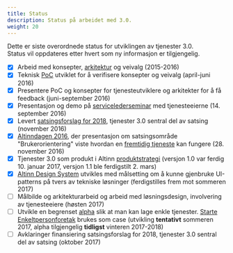 ```yaml
---
title: Status
description: Status på arbeidet med 3.0.
weight: 20
---
```


Dette er siste overordnede status for utviklingen av tjenester 3.0.  
Status vil oppdateres etter hvert som ny informasjon er tilgjengelig.


 - [X] Arbeid med konsepter, [arkitektur](../architecture) og veivalg (2015-2016)
 - [X] Teknisk [PoC](https://en.wikipedia.org/wiki/Proof_of_concept) utviklet for å verifisere konsepter og veivalg (april-juni 2016)
 - [X] Presentere PoC og konsepter for tjenesteutviklere og arkitekter for å få feedback (juni-september 2016)
 - [X] Presentasjon og demo på [servicelederseminar](https://altinnett.brreg.no/SharePoint/Servicelederseminar/Servicelederseminar%202016/Referat%20servicelederseminar%2014.9.2016.pdf) med tjenesteeierne (14. september 2016)
 - [X] Levert [satsingsforslag for 2018](../satsingsforslag2018), tjenester 3.0 sentral del av satsing (november 2016)
 - [X] [Altinndagen 2016](https://altinnett.brreg.no/altinndagen2016/), der presentasjon om satsingsområde "Brukerorientering" viste hvordan
        en [fremtidig tjeneste](https://altinnett.brreg.no/Global/Altinndagen%202016/Finn%C3%B8ySaltnes-Enklere%20oppstart%20for%20grundere.pdf) kan fungere (28. november 2016)
 - [X] Tjenester 3.0 som produkt i Altinn [produktstrategi](https://altinnett.brreg.no/no/Altinn/Altinn-strategi/) (versjon 1.0 var ferdig 10. januar 2017, versjon 1.1 ble ferdigstilt 2. mars)
 - [X] [Altinn Design System](https://altinn.github.io/DesignSystem) utvikles med målsetting om å kunne gjenbruke UI-patterns på tvers av tekniske løsninger (ferdigstilles frem mot sommeren 2017)
 - [ ] Målbilde og arkitekturarbeid og arbeid med løsningsdesign, involvering av tjenesteeiere (høsten 2017)
 - [ ] Utvikle en begrenset [alpha](https://en.wikipedia.org/wiki/Software_release_life_cycle#Alpha) slik at man kan lage enkle tjenester.
           [Starte Enkeltpersonforetak](http://altinn.github.io/DesignSystem/versjon-altinndagen/patterns/04-sider-90-starte-enk-00-starte-enk-0/04-sider-90-starte-enk-00-starte-enk-0.html) brukes som case (utvikling **tentativt** sommeren 2017, alpha tilgjengelig **tidligst** vinteren 2017-2018)
 - [ ] Avklaringer finansiering satsingsforslag for 2018, tjenester 3.0 sentral del av satsing (oktober 2017)
